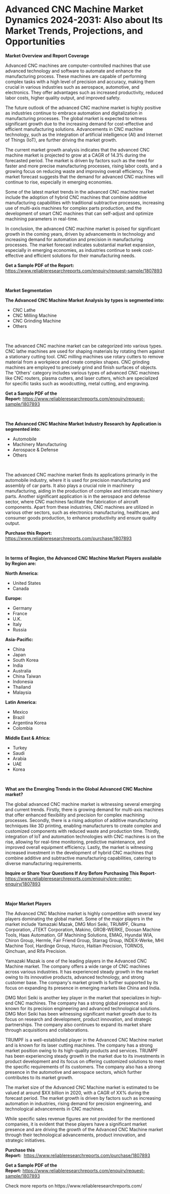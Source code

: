 <p><h1>Advanced CNC Machine Market Dynamics 2024-2031: Also about Its Market Trends, Projections, and Opportunities</h1></p><p><strong>Market Overview and Report Coverage</strong></p>
<p><p>Advanced CNC machines are computer-controlled machines that use advanced technology and software to automate and enhance the manufacturing process. These machines are capable of performing complex tasks with a high level of precision and accuracy, making them crucial in various industries such as aerospace, automotive, and electronics. They offer advantages such as increased productivity, reduced labor costs, higher quality output, and improved safety.</p><p>The future outlook of the advanced CNC machine market is highly positive as industries continue to embrace automation and digitalization in manufacturing processes. The global market is expected to witness significant growth due to the increasing demand for cost-effective and efficient manufacturing solutions. Advancements in CNC machine technology, such as the integration of artificial intelligence (AI) and Internet of Things (IoT), are further driving the market growth.</p><p>The current market growth analysis indicates that the advanced CNC machine market is projected to grow at a CAGR of 14.3% during the forecasted period. The market is driven by factors such as the need for faster and more precise manufacturing processes, rising labor costs, and a growing focus on reducing waste and improving overall efficiency. The market forecast suggests that the demand for advanced CNC machines will continue to rise, especially in emerging economies.</p><p>Some of the latest market trends in the advanced CNC machine market include the adoption of hybrid CNC machines that combine additive manufacturing capabilities with traditional subtractive processes, increasing use of multi-axis machines for complex parts production, and the development of smart CNC machines that can self-adjust and optimize machining parameters in real-time.</p><p>In conclusion, the advanced CNC machine market is poised for significant growth in the coming years, driven by advancements in technology and increasing demand for automation and precision in manufacturing processes. The market forecast indicates substantial market expansion, especially in emerging economies, as industries continue to seek cost-effective and efficient solutions for their manufacturing needs.</p></p>
<p><strong>Get a Sample PDF of the Report:</strong> <a href="https://www.reliableresearchreports.com/enquiry/request-sample/1807893">https://www.reliableresearchreports.com/enquiry/request-sample/1807893</a></p>
<p>&nbsp;</p>
<p><strong>Market Segmentation</strong></p>
<p><strong>The Advanced CNC Machine Market Analysis by types is segmented into:</strong></p>
<p><ul><li>CNC Lathe</li><li>CNC Milling Machine</li><li>CNC Grinding Machine</li><li>Others</li></ul></p>
<p>&nbsp;</p>
<p><p>The advanced CNC machine market can be categorized into various types. CNC lathe machines are used for shaping materials by rotating them against a stationary cutting tool. CNC milling machines use rotary cutters to remove material from a workpiece and create complex shapes. CNC grinding machines are employed to precisely grind and finish surfaces of objects. The 'Others' category includes various types of advanced CNC machines like CNC routers, plasma cutters, and laser cutters, which are specialized for specific tasks such as woodcutting, metal cutting, and engraving.</p></p>
<p><strong>Get a Sample PDF of the Report:</strong>&nbsp;<a href="https://www.reliableresearchreports.com/enquiry/request-sample/1807893">https://www.reliableresearchreports.com/enquiry/request-sample/1807893</a></p>
<p>&nbsp;</p>
<p><strong>The Advanced CNC Machine Market Industry Research by Application is segmented into:</strong></p>
<p><ul><li>Automobile</li><li>Machinery Manufacturing</li><li>Aerospace & Defense</li><li>Others</li></ul></p>
<p>&nbsp;</p>
<p><p>The advanced CNC machine market finds its applications primarily in the automobile industry, where it is used for precision manufacturing and assembly of car parts. It also plays a crucial role in machinery manufacturing, aiding in the production of complex and intricate machinery parts. Another significant application is in the aerospace and defense sector, where CNC machines facilitate the fabrication of aircraft components. Apart from these industries, CNC machines are utilized in various other sectors, such as electronics manufacturing, healthcare, and consumer goods production, to enhance productivity and ensure quality output.</p></p>
<p><strong>Purchase this Report:</strong>&nbsp; <a href="https://www.reliableresearchreports.com/purchase/1807893">https://www.reliableresearchreports.com/purchase/1807893</a></p>
<p>&nbsp;</p>
<p><strong>In terms of Region, the Advanced CNC Machine Market Players available by Region are:</strong></p>
<p>
    <p> <strong> North America: </strong>
        <ul>
            <li>United States</li>
            <li>Canada</li>
        </ul>
        </p> 
    <p> <strong> Europe: </strong>
        <ul>
            <li>Germany</li>
            <li>France</li>
            <li>U.K.</li>
            <li>Italy</li>
            <li>Russia</li>
        </ul>
        </p> 
    <p> <strong> Asia-Pacific: </strong>
        <ul>
            <li>China</li>
            <li>Japan</li>
            <li>South Korea</li>
            <li>India</li>
            <li>Australia</li>
            <li>China Taiwan</li>
            <li>Indonesia</li>
            <li>Thailand</li>
            <li>Malaysia</li>
        </ul>
        </p> 
    <p> <strong> Latin America: </strong>
        <ul>
            <li>Mexico</li>
            <li>Brazil</li>
            <li>Argentina Korea</li>
            <li>Colombia</li>
        </ul>
        </p> 
    <p> <strong> Middle East & Africa: </strong>
        <ul>
            <li>Turkey</li>
            <li>Saudi</li>
            <li>Arabia</li>
            <li>UAE</li>
            <li>Korea</li>
        </ul>
    </p>
    </p>
<p>&nbsp;</p>
<p><strong>What are the Emerging Trends in the Global Advanced CNC Machine market?</strong></p>
<p><p>The global advanced CNC machine market is witnessing several emerging and current trends. Firstly, there is growing demand for multi-axis machines that offer enhanced flexibility and precision for complex machining processes. Secondly, there is a rising adoption of additive manufacturing techniques like 3D printing, enabling manufacturers to create complex and customized components with reduced waste and production time. Thirdly, integration of IoT and automation technologies with CNC machines is on the rise, allowing for real-time monitoring, predictive maintenance, and improved overall equipment efficiency. Lastly, the market is witnessing increased investment in the development of hybrid CNC machines that combine additive and subtractive manufacturing capabilities, catering to diverse manufacturing requirements.</p></p>
<p><strong>Inquire or Share Your Questions If Any Before Purchasing This Report</strong>- <a href="https://www.reliableresearchreports.com/enquiry/pre-order-enquiry/1807893">https://www.reliableresearchreports.com/enquiry/pre-order-enquiry/1807893</a></p>
<p>&nbsp;</p>
<p><strong>Major Market Players</strong></p>
<p><p>The Advanced CNC Machine market is highly competitive with several key players dominating the global market. Some of the major players in the market include Yamazaki Mazak, DMG Mori Seiki, TRUMPF, Okuma Corporation, JTEKT Corporation, Makino, GROB-WERKE, Doosan Machine Tools, Haas Automation, GF Machining Solutions, EMAG, Hyundai WIA, Chiron Group, Hermle, Fair Friend Group, Starrag Group, INDEX-Werke, MHI Machine Tool, Hardinge Group, Hurco, Haitian Precision, TORNOS, Qinchuan, and Rifa Precision.</p><p>Yamazaki Mazak is one of the leading players in the Advanced CNC Machine market. The company offers a wide range of CNC machines across various industries. It has experienced steady growth in the market owing to its innovative products, advanced technology, and strong customer base. The company's market growth is further supported by its focus on expanding its presence in emerging markets like China and India.</p><p>DMG Mori Seiki is another key player in the market that specializes in high-end CNC machines. The company has a strong global presence and is known for its precision engineering and advanced technological solutions. DMG Mori Seiki has been witnessing significant market growth due to its focus on research and development, product innovation, and strategic partnerships. The company also continues to expand its market share through acquisitions and collaborations.</p><p>TRUMPF is a well-established player in the Advanced CNC Machine market and is known for its laser cutting machines. The company has a strong market position owing to its high-quality products and services. TRUMPF has been experiencing steady growth in the market due to its investments in product development and its focus on offering customized solutions to meet the specific requirements of its customers. The company also has a strong presence in the automotive and aerospace sectors, which further contributes to its market growth.</p><p>The market size of the Advanced CNC Machine market is estimated to be valued at around $XX billion in 2020, with a CAGR of XX% during the forecast period. The market growth is driven by factors such as increasing automation in industries, rising demand for precision engineering, and technological advancements in CNC machines.</p><p>While specific sales revenue figures are not provided for the mentioned companies, it is evident that these players have a significant market presence and are driving the growth of the Advanced CNC Machine market through their technological advancements, product innovation, and strategic initiatives.</p></p>
<p><strong>Purchase this Report:</strong>&nbsp;&nbsp;<a href="https://www.reliableresearchreports.com/purchase/1807893">https://www.reliableresearchreports.com/purchase/1807893</a></p>
<p></p>
<p><strong>Get a Sample PDF of the Report:</strong>&nbsp;<a href="https://www.reliableresearchreports.com/enquiry/request-sample/1807893">https://www.reliableresearchreports.com/enquiry/request-sample/1807893</a></p>
<p>Check more reports on https://www.reliableresearchreports.com/</p>